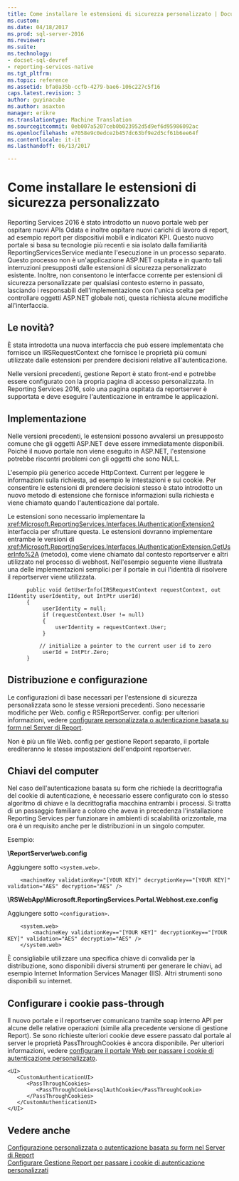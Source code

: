 ```yaml
---
title: Come installare le estensioni di sicurezza personalizzato | Documenti Microsoft
ms.custom: 
ms.date: 04/18/2017
ms.prod: sql-server-2016
ms.reviewer: 
ms.suite: 
ms.technology:
- docset-sql-devref
- reporting-services-native
ms.tgt_pltfrm: 
ms.topic: reference
ms.assetid: bfa0a35b-ccfb-4279-bae6-106c227c5f16
caps.latest.revision: 3
author: guyinacube
ms.author: asaxton
manager: erikre
ms.translationtype: Machine Translation
ms.sourcegitcommit: 0eb007a5207ceb0b023952d5d9ef6d95986092ac
ms.openlocfilehash: e7058e9c0edce2b457dc63bf9e2d5cf61b6ee64f
ms.contentlocale: it-it
ms.lasthandoff: 06/13/2017

---
```

# <a name="how-to-install-custom-security-extensions"></a>Come installare le estensioni di sicurezza personalizzato
Reporting Services 2016 è stato introdotto un nuovo portale web per ospitare nuovi APIs Odata e inoltre ospitare nuovi carichi di lavoro di report, ad esempio report per dispositivi mobili e indicatori KPI. Questo nuovo portale si basa su tecnologie più recenti e sia isolato dalla familiarità ReportingServicesService mediante l'esecuzione in un processo separato. Questo processo non è un'applicazione ASP.NET ospitata e in quanto tali interruzioni presupposti dalle estensioni di sicurezza personalizzato esistente. Inoltre, non consentono le interfacce corrente per estensioni di sicurezza personalizzate per qualsiasi contesto esterno in passato, lasciando i responsabili dell'implementazione con l'unica scelta per controllare oggetti ASP.NET globale noti, questa richiesta alcune modifiche all'interfaccia.

## <a name="what-changed"></a>Le novità?

È stata introdotta una nuova interfaccia che può essere implementata che fornisce un IRSRequestContext che fornisce le proprietà più comuni utilizzate dalle estensioni per prendere decisioni relative all'autenticazione.
    
Nelle versioni precedenti, gestione Report è stato front-end e potrebbe essere configurato con la propria pagina di accesso personalizzata. In Reporting Services 2016, solo una pagina ospitata da reportserver è supportata e deve eseguire l'autenticazione in entrambe le applicazioni.

## <a name="implementation"></a>Implementazione
Nelle versioni precedenti, le estensioni possono avvalersi un presupposto comune che gli oggetti ASP.NET deve essere immediatamente disponibili. Poiché il nuovo portale non viene eseguito in ASP.NET, l'estensione potrebbe riscontri problemi con gli oggetti che sono NULL.
    
L'esempio più generico accede HttpContext. Current per leggere le informazioni sulla richiesta, ad esempio le intestazioni e sui cookie. Per consentire le estensioni di prendere decisioni stesso è stato introdotto un nuovo metodo di estensione che fornisce informazioni sulla richiesta e viene chiamato quando l'autenticazione dal portale. 
    
Le estensioni sono necessario implementare la <xref:Microsoft.ReportingServices.Interfaces.IAuthenticationExtension2> interfaccia per sfruttare questa. Le estensioni dovranno implementare entrambe le versioni di <xref:Microsoft.ReportingServices.Interfaces.IAuthenticationExtension.GetUserInfo%2A> (metodo), come viene chiamato dal contesto reportserver e altri utilizzato nel processo di webhost. Nell'esempio seguente viene illustrata una delle implementazioni semplici per il portale in cui l'identità di risolvere il reportserver viene utilizzata.

``` 
      public void GetUserInfo(IRSRequestContext requestContext, out IIdentity userIdentity, out IntPtr userId)
      {
           userIdentity = null;
           if (requestContext.User != null)
           {
               userIdentity = requestContext.User;
           }

          // initialize a pointer to the current user id to zero
           userId = IntPtr.Zero;
      }
```

## <a name="deployment-and-configuration"></a>Distribuzione e configurazione
Le configurazioni di base necessari per l'estensione di sicurezza personalizzata sono le stesse versioni precedenti. Sono necessarie modifiche per Web. config e RSReportServer. config: per ulteriori informazioni, vedere [configurare personalizzata o autenticazione basata su form nel Server di Report](../../../reporting-services/security/configure-custom-or-forms-authentication-on-the-report-server.md).
    
Non è più un file Web. config per gestione Report separato, il portale erediteranno le stesse impostazioni dell'endpoint reportserver.

## <a name="machine-keys"></a>Chiavi del computer

Nel caso dell'autenticazione basata su form che richiede la decrittografia del cookie di autenticazione, è necessario essere configurato con lo stesso algoritmo di chiave e la decrittografia macchina entrambi i processi. Si tratta di un passaggio familiare a coloro che aveva in precedenza l'installazione Reporting Services per funzionare in ambienti di scalabilità orizzontale, ma ora è un requisito anche per le distribuzioni in un singolo computer.

Esempio:
    
**\ReportServer\web.config**

Aggiungere sotto `<system.web>`.
    
```
    <machineKey validationKey="[YOUR KEY]" decryptionKey=="[YOUR KEY]" validation="AES" decryption="AES" />
```

**\RSWebApp\Microsoft.ReportingServices.Portal.Webhost.exe.config**

Aggiungere sotto `<configuration>`.

```
    <system.web>
        <machineKey validationKey=="[YOUR KEY]" decryptionKey=="[YOUR KEY]" validation="AES" decryption="AES" />
    </system.web>
```

È consigliabile utilizzare una specifica chiave di convalida per la distribuzione, sono disponibili diversi strumenti per generare le chiavi, ad esempio Internet Information Services Manager (IIS). Altri strumenti sono disponibili su internet.

## <a name="configure-passthrough-cookies"></a>Configurare i cookie pass-through

Il nuovo portale e il reportserver comunicano tramite soap interno API per alcune delle relative operazioni (simile alla precedente versione di gestione Report). Se sono richieste ulteriori cookie deve essere passato dal portale al server le proprietà PassThroughCookies è ancora disponibile. Per ulteriori informazioni, vedere [configurare il portale Web per passare i cookie di autenticazione personalizzato](../../../reporting-services/security/configure-the-web-portal-to-pass-custom-authentication-cookies.md).

```
<UI>
   <CustomAuthenticationUI>
      <PassThroughCookies>
         <PassThroughCookie>sqlAuthCookie</PassThroughCookie>
      </PassThroughCookies>
   </CustomAuthenticationUI>
</UI>
```

## <a name="see-also"></a>Vedere anche

[Configurazione personalizzata o autenticazione basata su form nel Server di Report](../../../reporting-services/security/configure-custom-or-forms-authentication-on-the-report-server.md)  
[Configurare Gestione Report per passare i cookie di autenticazione personalizzati](https://msdn.microsoft.com/library/ms345241(v=sql.120).aspx)

